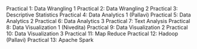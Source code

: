Practical 1: Data Wrangling 1 
Practical 2: Data Wrangling 2 
Practical 3: Descriptive Statistics
Practical 4: Data Analytics 1 (Pallavi)
Practical 5: Data Analytics 2
Practical 6: Data Analytics 3
Practical 7: Text Analysis 
Practical 8: Data Visualization 1 (Nivedita)
Practical 9: Data Visualization 2
Practical 10: Data Visualization 3
Practical 11: Map Reduce
Practical 12: Hadoop (Pallavi)
Practical 13: Apache Spark 
